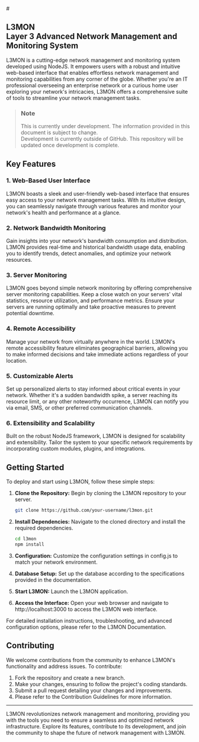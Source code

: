 #<span style="text-align:center">

## L3MON<br>Layer 3 Advanced Network Management and Monitoring System

</span>

L3MON is a cutting-edge network management and monitoring system developed using NodeJS. It empowers users with a robust and intuitive web-based interface that enables effortless network management and monitoring capabilities from any corner of the globe. Whether you're an IT professional overseeing an enterprise network or a curious home user exploring your network's intricacies, L3MON offers a comprehensive suite of tools to streamline your network management tasks.

> ### Note 
> This is currently under development. The information provided in this document is subject to change.<br>
> Development is currently outside of GitHub. This repository will be updated once development is complete.


## Key Features

### 1. Web-Based User Interface

L3MON boasts a sleek and user-friendly web-based interface that ensures easy access to your network management tasks. With its intuitive design, you can seamlessly navigate through various features and monitor your network's health and performance at a glance.

### 2. Network Bandwidth Monitoring

Gain insights into your network's bandwidth consumption and distribution. L3MON provides real-time and historical bandwidth usage data, enabling you to identify trends, detect anomalies, and optimize your network resources.

### 3. Server Monitoring

L3MON goes beyond simple network monitoring by offering comprehensive server monitoring capabilities. Keep a close watch on your servers' vital statistics, resource utilization, and performance metrics. Ensure your servers are running optimally and take proactive measures to prevent potential downtime.

### 4. Remote Accessibility

Manage your network from virtually anywhere in the world. L3MON's remote accessibility feature eliminates geographical barriers, allowing you to make informed decisions and take immediate actions regardless of your location.

### 5. Customizable Alerts

Set up personalized alerts to stay informed about critical events in your network. Whether it's a sudden bandwidth spike, a server reaching its resource limit, or any other noteworthy occurrence, L3MON can notify you via email, SMS, or other preferred communication channels.

### 6. Extensibility and Scalability

Built on the robust NodeJS framework, L3MON is designed for scalability and extensibility. Tailor the system to your specific network requirements by incorporating custom modules, plugins, and integrations.

## Getting Started

To deploy and start using L3MON, follow these simple steps:

1. **Clone the Repository:** Begin by cloning the L3MON repository to your server.

   ```sh
   git clone https://github.com/your-username/l3mon.git
   ```

2. **Install Dependencies:** Navigate to the cloned directory and install the required dependencies.

   ```sh
   cd l3mon
   npm install
   ```

3. **Configuration:** Customize the configuration settings in config.js to match your network environment.

4. **Database Setup:** Set up the database according to the specifications provided in the documentation.

5. **Start L3MON:** Launch the L3MON application.

6. **Access the Interface:** Open your web browser and navigate to http://localhost:3000 to access the L3MON web interface.

For detailed installation instructions, troubleshooting, and advanced configuration options, please refer to the L3MON Documentation.


## Contributing
We welcome contributions from the community to enhance L3MON's functionality and address issues. To contribute:

1. Fork the repository and create a new branch.
2. Make your changes, ensuring to follow the project's coding standards.
3. Submit a pull request detailing your changes and improvements.
4. Please refer to the Contribution Guidelines for more information.


<hr>

L3MON revolutionizes network management and monitoring, providing you with the tools you need to ensure a seamless and optimized network infrastructure. Explore its features, contribute to its development, and join the community to shape the future of network management with L3MON.
